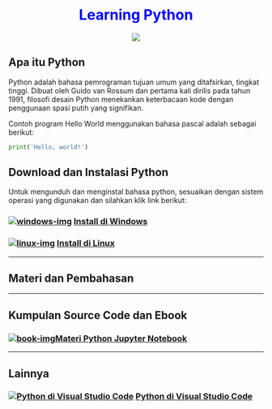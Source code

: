 <h1 align="center" style="color:blue">Learning Python</h1>

<p align="center">
<img src="https://img.icons8.com/color/144/000000/python--v1.png"/>

## Apa itu Python
Python adalah bahasa pemrograman tujuan umum yang ditafsirkan, tingkat tinggi. Dibuat oleh Guido van Rossum dan pertama kali dirilis pada tahun 1991, filosofi desain Python menekankan keterbacaan kode dengan penggunaan spasi putih yang signifikan.

Contoh program Hello World menggunakan bahasa pascal adalah sebagai berikut:
```python
print('Hello, world!')
```


## Download dan Instalasi Python

Untuk mengunduh dan menginstal bahasa python, sesuaikan dengan sistem operasi yang digunakan dan silahkan klik link berikut:

### [![windows-img]][windows-guide] [Install di Windows][windows-guide]

### [![linux-img]][linux-guide] [Install di Linux][linux-guide]

<hr>

## Materi dan Pembahasan

<hr>

## Kumpulan Source Code dan Ebook
### [![book-img]][materi][Materi Python Jupyter Notebook][materi]

<hr>

## Lainnya
### [![Python di Visual Studio Code][vscode-img]][vscode-guide] [Python di Visual Studio Code][vscode-guide]
<!-- Image -->

[windows-img]: https://img.icons8.com/color/24/000000/windows-10.png
[linux-img]: https://img.icons8.com/color/24/000000/linux--v1.png
[vscode-img]: https://img.icons8.com/color/24/000000/visual-studio--v1.png
[sourcecode-img]: https://img.icons8.com/color/24/000000/source-code.png
[book-img]:https://img.icons8.com/fluency/24/000000/book.png

<!-- Internal Link -->

[windows-guide]: ./install_windows/install_pascal_windows.md
[linux-guide]: ./install_linux/install_pascal_linux.md
[vscode-guide]: ./vscode_guide.md
[materi]: https://github.com/putuwahyu29/Learning_Pascal/tree/master/Source%20Code
